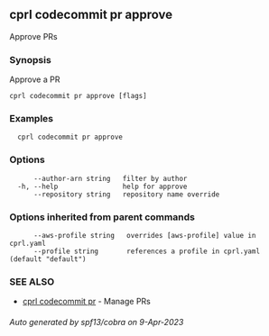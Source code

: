 ## cprl codecommit pr approve

Approve PRs

### Synopsis

Approve a PR

```
cprl codecommit pr approve [flags]
```

### Examples

```
  cprl codecommit pr approve
```

### Options

```
      --author-arn string   filter by author
  -h, --help                help for approve
      --repository string   repository name override
```

### Options inherited from parent commands

```
      --aws-profile string   overrides [aws-profile] value in cprl.yaml
      --profile string       references a profile in cprl.yaml (default "default")
```

### SEE ALSO

* [cprl codecommit pr](cprl_codecommit_pr.md)	 - Manage PRs

###### Auto generated by spf13/cobra on 9-Apr-2023
